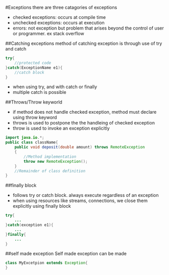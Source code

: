 #Exceptions
there are three catagories of exceptions
* checked exceptions: occurs at compile time
* unchecked exceptions: occurs at execution
* errors: not exception but problem that arises beyond the control of user or programmer. ex stack overflow

##Catching exceptions
method of catching exception is through use of try and catch
```java
try{
	//protected code
}catch(ExceptionName e1){
	//catch block
}
```
* when using try, and with catch or finally
* multiple catch is possible

##Throws/Throw keyworld
* if method does not handle checked exception, method must declare using throw keyword
* throws is used to postpone the the handleing of checked exception
* throw is used to invoke an exception explicitly
```java
import java.io.*;
public class className{
	public void deposit(double amount) throws RemoteException
	{
		//Method implementation
		throw new RemoteException();
	}
	//Remainder of class definition
}
```

##finally block
* follows try or catch block. always execute regardless of an exception
* when using resources like streams, connections, we close them explicitly using finally block
```java
try{
	...
}catch(exception e1){
	...
}finally{
	...
}
```

##self made exception
Self made exception can be made
```java
class MyExcetpion extends Exception{
}
